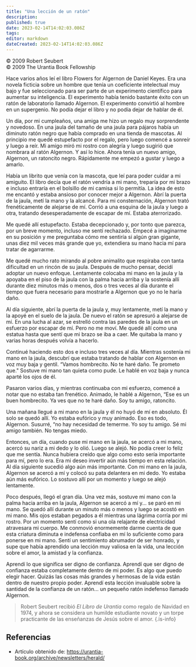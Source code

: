 ```yaml
---
title: "Una lección de un ratón"
description: 
published: true
date: 2023-02-14T14:02:03.086Z
tags: 
editor: markdown
dateCreated: 2023-02-14T14:02:03.086Z
---
```


<p class="v-card v-sheet theme--light grey lighten-3 px-2">© 2009 Robert Seubert<br>© 2009 The Urantia Book Fellowship</p>

Hace varios años leí el libro Flowers for Algernon de Daniel Keyes. Era una novela ficticia sobre un hombre que tenía un coeficiente intelectual muy bajo y fue seleccionado para ser parte de un experimento científico para aumentar su inteligencia. El experimento había tenido bastante éxito con un ratón de laboratorio llamado Algernon. El experimento convirtió al hombre en un supergenio. No podía dejar el libro y no podía dejar de hablar de él.

Un día, por mi cumpleaños, una amiga me hizo un regalo muy sorprendente y novedoso. En una jaula del tamaño de una jaula para pájaros había un diminuto ratón negro que había comprado en una tienda de mascotas. Al principio me quedé estupefacto por el regalo, pero luego comencé a sonreír y luego a reír. Mi amigo miró mi rostro con alegría y luego sugirió que nombrara al ratón Algernon. Y así lo hice. Ahora tenía un nuevo amigo, Algernon, un ratoncito negro. Rápidamente me empezó a gustar y luego a amarlo.

Había un librito que venía con la mascota, que leí para poder cuidar a mi amiguito. El libro decía que el ratón vendría a mi mano, treparía por mi brazo e incluso entraría en el bolsillo de mi camisa si lo permitía. La idea de esto me encantó y estaba ansioso por conocer mejor a Algernon. Abrí la puerta de la jaula, metí la mano y la alcancé. Para mi consternación, Algernon trató frenéticamente de alejarse de mí. Corrió a una esquina de la jaula y luego a otra, tratando desesperadamente de escapar de mí. Estaba aterrorizado.

Me quedé allí estupefacto. Estaba decepcionado y, por tonto que parezca, por un breve momento, incluso me sentí rechazado. Empecé a imaginarme en su posición y me preguntaba cómo me sentiría si algún gran gigante, unas diez mil veces más grande que yo, extendiera su mano hacia mí para tratar de agarrarme.

Me quedé mucho rato mirando al pobre animalito que respiraba con tanta dificultad en un rincón de su jaula. Después de mucho pensar, decidí adoptar un nuevo enfoque. Lentamente colocaba mi mano en la jaula y la apoyaba en el piso de la jaula con la palma hacia arriba y la sostenía allí durante diez minutos más o menos, dos o tres veces al día durante el tiempo que fuera necesario para mostrarle a Algernon que yo no le haría daño.

Al día siguiente, abrí la puerta de la jaula y, muy lentamente, metí la mano y la apoyé en el suelo de la jaula. De nuevo el ratón se apresuró a alejarse de mí. En una lucha al azar, se estrelló contra las paredes de la jaula en un esfuerzo por escapar de mí. Pero no me moví. Me quedé allí como una estatua hasta que sentí que mi brazo se iba a caer. Me quitaba la mano y varias horas después volvía a hacerlo.

Continué haciendo esto dos e incluso tres veces al día. Mientras sostenía mi mano en la jaula, descubrí que estaba tratando de hablar con Algernon en voz muy baja y gentil. “Vamos hombrecito. No te haré daño. Te prometo que." Sostuve mi mano tan quieta como pude. Le hablé en voz baja y nunca aparté los ojos de él.

Pasaron varios días, y mientras continuaba con mi esfuerzo, comencé a notar que no estaba tan frenético. Animado, le hablé a Algernon, “Ese es un buen hombrecito. Ya ves que no te haré daño. Soy tu amigo, ratoncito.

Una mañana llegué a mi mano en la jaula y él no huyó de mí en absoluto. Él solo se quedó allí. Yo estaba eufórico y muy animado. Eso es todo, Algernon. Susurré, “no hay necesidad de temerme. Yo soy tu amigo. Sé mi amigo también. No tengas miedo.

Entonces, un día, cuando puse mi mano en la jaula, se acercó a mi mano, acercó su nariz a mi dedo y lo olió. Luego se alejó. No podía creer lo feliz que me sentía. Nunca hubiera creído que algo como esto sería importante para mí, pero lo era. Era mi deseo invertir aún más tiempo en esta relación. Al día siguiente sucedió algo aún más importante. Con mi mano en la jaula, Algernon se acercó a mí y colocó su pata delantera en mi dedo. Yo estaba aún más eufórico. Lo sostuvo allí por un momento y luego se alejó lentamente.

Poco después, llegó el gran día. Una vez más, sostuve mi mano con la palma hacia arriba en la jaula, Algernon se acercó a mí y... se paró en mi mano. Se quedó allí durante un minuto más o menos y luego se acostó en mi mano. Mis ojos estaban pegados a él mientras una lágrima corría por mi rostro. Por un momento sentí como si una ola relajante de electricidad atravesara mi cuerpo. Me conmovió enormemente darme cuenta de que esta criatura diminuta e indefensa confiaba en mí lo suficiente como para ponerse en mi mano. Sentí un sentimiento abrumador de ser honrado, y supe que había aprendido una lección muy valiosa en la vida, una lección sobre el amor, la amistad y la confianza.

Aprendí lo que significa ser digno de confianza. Aprendí que ser digno de confianza estaba completamente dentro de mi poder. Es algo que puedo elegir hacer. Quizás las cosas más grandes y hermosas de la vida están dentro de nuestro propio poder. Aprendí esta lección invaluable sobre la santidad de la confianza de un ratón... un pequeño ratón indefenso llamado Algernon.

> Robert Seubert recibió _El Libro de Urantia_ como regalo de Navidad en 1974, y ahora se considera un humilde estudiante novato y un torpe practicante de las enseñanzas de Jesús sobre el amor.
{.is-info}

## Referencias

- Artículo obtenido de: https://urantia-book.org/archive/newsletters/herald/
